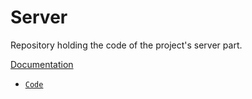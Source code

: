 # Server

Repository holding the code of the project's server part.

[Documentation](https://projekt-zespolony.github.io/server)
- [`Code`](https://godoc.org/github.com/projekt-zespolony/server)
